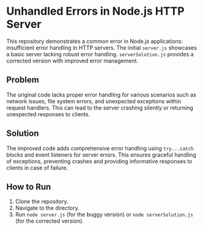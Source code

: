 # Unhandled Errors in Node.js HTTP Server

This repository demonstrates a common error in Node.js applications: insufficient error handling in HTTP servers.  The initial `server.js` showcases a basic server lacking robust error handling.  `serverSolution.js` provides a corrected version with improved error management.

## Problem

The original code lacks proper error handling for various scenarios such as network issues, file system errors, and unexpected exceptions within request handlers. This can lead to the server crashing silently or returning unexpected responses to clients.

## Solution

The improved code adds comprehensive error handling using `try...catch` blocks and event listeners for server errors.  This ensures graceful handling of exceptions, preventing crashes and providing informative responses to clients in case of failure.

## How to Run

1. Clone the repository.
2. Navigate to the directory.
3. Run `node server.js` (for the buggy version) or `node serverSolution.js` (for the corrected version).
